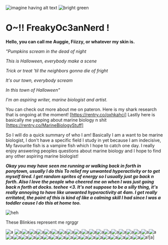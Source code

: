 ![imagine having alt text](https://i.pinimg.com/564x/5d/d3/fe/5dd3fe5e86692d8753c579e2e25506d4.jpg)
![bright green](https://komarev.com/ghpvc/?username=FreakyOc3anNerd&color=006994)

# O~!! FreakyOc3anNerd !

**Hello, you can call me Auggie, Fiizzy, or whatever my skin is.**

*"Pumpkins scream in the dead of night*


*This is Halloween, everybody make a scene*


*Trick or treat 'til the neighbors gonna die of fright*


*It's our town, everybody scream*


*In this town of Halloween"*

*I'm an aspiring writer, marine biologist and artist.* 

You can check out more about me on pateron.
Here is my shark research that is ongoing at the moment! [https://rentry.co/oxhkahci] 
Lastly here is basically me yapping about marine biology n shit [https://rentry.co/MarineBiologyStuff]


So I will do a quick summary of who I am!
Basically I am a want to be marine biologist, I don't have a specific field I study in yet because I am indecisive, My favourite fish is a vampire fish which I hope to catch one day. I really enjoy answering peoples questions about marine biology and I hope to find any other aspiring marine biologist!


***Okay you may have seen me running or walking back in forth in ponytown, usually I do this To relief my unwanted hyperactivity or to get myself tired. I get random sprites of energy so I usually just go back n forth. Also I love the people who cheered me on when I was just going back n forth at docks. teehee <3. It's not suppose to be a silly thing, it's really annoying to have like unwanted hyperactivity at 4am. I get really erritated, the point of this is kind of like a calming skill I had since I was a toddler cause I do this at home too.***

![heh](https://64.media.tumblr.com/26af4d709302e1c52644fad859d3fef8/bfdaf53fdde7a27d-bf/s1280x1920/4096930c0c70ddcb6ba70ace45596c0fa6cdb2f2.jpg)

These Blinkies represent me rgrggr


![a](https://64.media.tumblr.com/87bb3e4c3dacc21e4fb97c3fe81ea1ca/96abe4f1e8a0fb40-f7/s75x75_c1/574efab534c13c8acbab0f8e01493e3b71f739c5.gifv) ![a](https://64.media.tumblr.com/c9997e7d9ae2191b75e16ca923172963/d8d8cf49230dd280-06/s100x200/da5b748749421bcde27ab375bdd6421b94e4af2e.gifv)![a](https://64.media.tumblr.com/459d0272e361fc3d8850e844399955f5/d8d8cf49230dd280-ae/s100x200/beb069fcfcd485886c6efa73cc83aff0df9f7bc7.gifv)![a](https://64.media.tumblr.com/c3ddcc99fac57d72ce84f3d39176fa81/4be23a7da10acc3b-ed/s250x400/cf4302e20f1b4a78a81948cbf54601a6bd6bac1a.gifv)![a](https://64.media.tumblr.com/f35052eab9b7120aca0e27fdcef69a72/ba16d020129a2a85-48/s100x200/df5638be2bef3d920b9854474b4cc8e4764240af.gifv)![a](https://64.media.tumblr.com/47ffdc8b42342795bb07310d566e7c99/31062aae7bab46a9-db/s100x200/050bd403964c5c114ef85fa2e74ef5f9b3becc1e.gifv)![a](https://64.media.tumblr.com/e06ec127f6601a738f8197b2401ebbdd/f9e78ec22d0443a7-38/s250x400/c479b4a3b72614124984166b49f14ea2cf164075.gifv)![a](https://64.media.tumblr.com/79af0e70f2a78fc88211dc7530dd5753/c50dc93c89e251e3-15/s100x200/40c3952c441ee72e093af2aa50f56b954d75061c.pnj)![a](https://64.media.tumblr.com/9f7aa7377efe3125cd1b656005fafed6/c50dc93c89e251e3-ea/s100x200/4b578370d2ff70bb907bca885906b7860002159f.gifv)![a](https://64.media.tumblr.com/751f684711c3a09b22481788519b5e59/abb353c3a2fae4c6-66/s100x200/f34fca7a0c7e7b0617a687b81e34185c90644d95.gifv)![a](https://64.media.tumblr.com/c88a6a0fd6049140ca595d63a11cd3e2/3ff19719c09f72ab-7c/s250x400/d3c9e859e0e6a349b4678084cfe0eeaee134da2f.gifv)![a](https://64.media.tumblr.com/c4f6eb9c7e97b29ab753e321d478fc7c/3432019e7b30a3fb-7e/s400x600/dd3a286850a0b952bfdfef617c999e88f732f341.gifv)![a](https://64.media.tumblr.com/32aa9fe65923312b11ee10cc44dfb4ac/23e83896a48037ad-da/s100x200/bf4c913bca00747a90b70b9510b11b786d8552c9.gifv)![a](https://64.media.tumblr.com/d4297938091d4420ee7731696b2726d3/76eeff514f3e2a61-fe/s250x400/9ba18713d9d53682badf3277c9f1718e73cec516.gifv)![a](https://64.media.tumblr.com/1d6c843efd7561f04d55afbe82d8f791/76eeff514f3e2a61-84/s250x400/3844f2c423169f7455787913ff2ca7019d6c5d19.gifv)![a](https://64.media.tumblr.com/2d4cf796ac25e5511cc42b950976a05b/e33f34dc8b4bdcd4-8f/s250x400/a9d7bcd69b8379dd02407e59aa1941bf49c60b81.gifv)![a](https://64.media.tumblr.com/1844210750be0dfddcabaf752b2e0788/11e124f42021e445-c2/s100x200/62c77ffa9b5d1a97c8c740d253710a0e133798e8.gifv)![a](https://64.media.tumblr.com/9b2863e64bd22a3c07e36a96e1129565/0a314c1722fc4072-b1/s100x200/41d0e2cf841c2d052c9fa132b2757dca95c42a83.gifv)![a](https://64.media.tumblr.com/b1c52006d80f29c27d46be94c944e735/3bf62ad8d20f8b2a-c1/s250x400/3ff05764b9acb1fbd7305f2fa00f38c21f70ecd7.gifv)![a](https://64.media.tumblr.com/cf4fdfa1a17bb08d9bdc9a2acf285f07/ba16d020129a2a85-c1/s640x960/1aa06da490b2ea250826d319ab6371026d00fa53.gifv)![a](https://64.media.tumblr.com/ce574369e384f6718644a99744043c79/14df2b8e0ccc2214-2c/s100x200/1e97bc3bb84547a3f9267b29fc20617d64742fa9.gifv)![a](https://64.media.tumblr.com/0ccc1261e7e10100b37c078b23ac5b86/b5784753c37f3c17-9b/s100x200/d2c70d5ba6a344f313a15f758d45c6e701cf2443.gifv)![a](https://64.media.tumblr.com/67ddfc4182003580fd76259cf7f21c0d/281be6bcacc41dca-76/s250x400/dd188da6e309a81d25af0de8b9fbc6ef1ac28702.gifv)![a](https://64.media.tumblr.com/b7bba89d57028f02cd6e35b51d6f7e15/281be6bcacc41dca-fe/s250x400/77f97fc710ea6e154ed5951fb46212f4a6e4c471.gifv)![a](https://64.media.tumblr.com/2ed4c42f72b714bca6e7a65177aa83d9/352879d2b1a9fbd8-7b/s250x400/e1e404c59af8681d19243361a84c63bfff288cc3.gifv)![a](https://64.media.tumblr.com/b89aa00b87d114fc627595464949d51c/6521b4de6f9ba744-44/s250x400/06b545253402491d6e1a59a938ad1f2246f8cf1e.gifv)![a](https://64.media.tumblr.com/bfdf68c1e47f473c26d8fb869ca4c7b9/8ac108d415f56fe5-cf/s250x400/2b42766f6f1bdf1aaa54f53aa0dc8e38271336fa.gifv)![a](https://64.media.tumblr.com/5bd2d8fbd1783f3316bc8667825a7d4b/b6441bd5e940e34e-56/s250x400/8e5cb47bbe1192d47f3b16bb5496bdd41e172922.gifv)![a](https://64.media.tumblr.com/1f8aa05cdaae7830c4be0232698d32fb/5a95cb05edac1855-2b/s250x400/7dc5f8fbb24f9d3e72abf7550bff00de90d179e5.gifv)![a](https://64.media.tumblr.com/2594f48fec9a6549ad387fe4c09e1cca/466cc56e6bf1232e-26/s100x200/f59e73f39c3a22040f713a79e5d445b20afd3f08.gifv)![a](https://64.media.tumblr.com/c59e5ae156102858e6b5a3c876290ba8/bcd873f61d9b2cf2-97/s100x200/d659461f2bc6f834397d707754c228356bdd9404.gifv)![a](https://64.media.tumblr.com/7afb07b77be14ba7e9f6ec6c1819d388/5528e484274ea529-bd/s100x200/3b8c6ebfed39a1e504ec96705f43f519bff5e1cd.gifv)![a](https://64.media.tumblr.com/907a337a89860f243b2eabb3b9857376/f6aa4a68b0575f05-9f/s100x200/a01f7a847a38aa2dbd2daab05a170992d99be4b4.gifv)![a](https://64.media.tumblr.com/e55e9b565a504837ae3f495076dc350e/b2aca497012baaa3-62/s250x400/a6e8698f0c1d27bcd02b1cac416146052ee0eaee.gifv)![a](https://64.media.tumblr.com/3f9ede726199324a7c55a40df9498188/8b389802655b2585-e1/s400x600/a5452f0dad668a34d131a6328e59fa687b3a31ad.gifv)![a](https://64.media.tumblr.com/63a67dc1b9aeb1faac06c412634747fd/4b36786e9171ecec-c1/s100x200/25521ff173c3bb896a1fad18ac4ac92b6fc53cf9.gifv)![a](https://64.media.tumblr.com/20bc5294ba90f7d341962ff54092dab7/402030a907d357dd-a5/s400x600/53bf886fc200d6b04c4eabf0610315ca4d60cd52.gifv)![a](https://64.media.tumblr.com/87868bb6e310b8c8960e6ce1e40eb59e/1d0b565ea482fe74-48/s1280x1920/351c06fe44c1be337661f2cf0536b8119f988d88.gifv)![a](https://64.media.tumblr.com/330d29d0050daaba711becd01ab9ff21/c332fd2c7b090299-2d/s100x200/f62cd18d86bfaae9e3d188fd40d60eab0b3f758c.gifv)![a]

